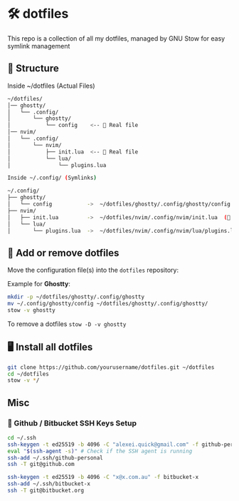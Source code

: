 # 🛠 dotfiles

This repo is a collection of all my dotfiles, managed by GNU Stow for easy symlink management

## 📂 Structure

Inside ~/dotfiles (Actual Files)

```bash
~/dotfiles/
│── ghostty/
│   └── .config/
│       └── ghostty/
│           └── config    <-- 🔹 Real file
│── nvim/
│   └── .config/
│       └── nvim/
│           ├── init.lua  <-- 🔹 Real file
│           └── lua/
│               └── plugins.lua

Inside ~/.config/ (Symlinks)

~/.config/
├── ghostty/
│   └── config           ->  ~/dotfiles/ghostty/.config/ghostty/config  (🔗 Symlink)
├── nvim/
│   ├── init.lua         ->  ~/dotfiles/nvim/.config/nvim/init.lua  (🔗 Symlink)
│   └── lua/
│       └── plugins.lua  ->  ~/dotfiles/nvim/.config/nvim/lua/plugins.lua  (🔗 Symlink)
```

## 🚀 Add or remove dotfiles 

Move the configuration file(s) into the `dotfiles` repository:

Example for **Ghostty**:
```sh
mkdir -p ~/dotfiles/ghostty/.config/ghostty
mv ~/.config/ghostty/config ~/dotfiles/ghostty/.config/ghostty/
stow -v ghostty
```
To remove a dotfiles `stow -D -v ghostty`

## 🖥️ Install all dotfiles 

```sh
git clone https://github.com/yourusername/dotfiles.git ~/dotfiles
cd ~/dotfiles
stow -v */
```

## Misc

### 🔑 Github / Bitbucket SSH Keys Setup

```bash
cd ~/.ssh
ssh-keygen -t ed25519 -b 4096 -C "alexei.quick@gmail.com" -f github-personal
eval "$(ssh-agent -s)" # Check if the SSH agent is running
ssh-add ~/.ssh/github-personal
ssh -T git@github.com

ssh-keygen -t ed25519 -b 4096 -C "x@x.com.au" -f bitbucket-x
ssh-add ~/.ssh/bitbucket-x
ssh -T git@bitbucket.org
```
